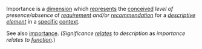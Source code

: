 Importance is a [dimension](https://github.com/gcassel/Modular-Organization-Terminology/blob/master/terms/dimension.md) which [represents](https://github.com/gcassel/Modular-Organization-Terminology/blob/master/terms/representation.md) the [conceived](https://github.com/gcassel/Modular-Organization-Terminology/blob/master/terms/concept.md) *level of presence/absence* of *[requirement](https://github.com/gcassel/Modular-Organization-Terminology/blob/master/terms/requirement.md) and/or [recommendation](https://github.com/gcassel/Modular-Organization-Terminology/blob/master/terms/recommendation.md)* for a *[descriptive](https://github.com/gcassel/Modular-Organization-Terminology/blob/master/terms/description.md) [element](https://github.com/gcassel/Modular-Organization-Terminology/blob/master/terms/element.md)* in a [specific](https://github.com/gcassel/Modular-Organization-Terminology/blob/master/terms/specific.md) [context](https://github.com/gcassel/Modular-Organization-Terminology/blob/master/terms/context.md). 

See also [importance](https://github.com/gcassel/Modular-Organization-Terminology/blob/master/terms/importance.md).  *(Significance [relates](https://github.com/gcassel/Modular-Organization-Terminology/blob/master/terms/relationship.md) to description* as *importance relates to [function](https://github.com/gcassel/Modular-Organization-Terminology/blob/master/terms/function.md)*.)
